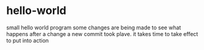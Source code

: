 # hello-world
small hello world program
some changes are being made to see what happens after a change a new commit took plave. it takes time to take effect to put into action
